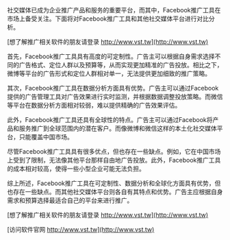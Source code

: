 社交媒体已成为企业推广产品和服务的重要平台，而其中，Facebook推广工具在市场上备受关注。下面将对Facebook推广工具和其他社交媒体平台进行对比分析。

[想了解推广相关软件的朋友请登录 http://www.vst.tw](http://www.vst.tw)

首先，Facebook推广工具具有高度的可定制性。广告主可以根据自身需求选择不同的广告格式、定位人群以及预算等，从而实现更加精准的广告投放。相比之下，微博等平台的广告形式和定位人群相对单一，无法提供更加细致的推广策略。

其次，Facebook推广工具在数据分析方面具有优势。广告主可以通过Facebook提供的广告管理工具对广告效果进行实时监测，并根据数据调整投放策略。而微信等平台在数据分析方面相对较弱，难以提供精确的广告效果评估。

此外，Facebook推广工具还具有全球性的特点。广告主可以通过Facebook将产品和服务推广到全球范围内的潜在客户。而像微博和微信这样的本土化社交媒体平台，只能覆盖中国市场。

尽管Facebook推广工具具有很多优点，但也存在一些缺点。例如，它在中国市场上受到了限制，无法像其他平台那样自由地广告投放。此外，Facebook推广工具的成本相对较高，使得一些小型企业可能无法负担。

综上所述，Facebook推广工具在可定制性、数据分析和全球化方面具有优势，但也存在一些缺点。而其他社交媒体平台则各自有其特点和优势。广告主应根据自身需求和预算选择最适合自己的平台来进行推广。

[想了解推广相关软件的朋友请登录 http://www.vst.tw](http://www.vst.tw)


[访问软件官网 http://www.vst.tw](http://www.vst.tw)
